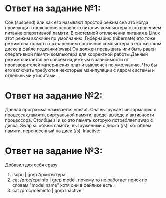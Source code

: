 # Ответ на задание №1:
Сон  (suspend) или как его называют простой режим сна это когда происходит отключение основного питания компьютера с сохранением питание оперативной памяти.
В системной отключении питания в Linux этот режим включен по умолчанию.
Гибернацию (hibernate) это тоже режим сна только с сохранением состояние компьютера в его  жестком диске в файле подкачки(swap).Он должен превышать или быть
равен оперативной памяти компьютера для корректной работы.Данный режим считается не совсем надежным в зависимости от производителей материнских плат и выключен
по умолчанию. Что бы его включить требуются некоторые манипуляции с ядром системы и отдельными утилитами.

# Ответ на задание №2:
Данная программа называется vmstat. Она выгружает информацию о процессах,памяти, виртуальной памяти, вводе-выводе и активности процессора.
Cтолбцы si и so это память которую потребляет swap  с диска.
Swap
si: объем памяти, выгруженный с диска (/s).
so: объем памяти, перенесенный на диск (/s).
Inactive:
# Ответ на задание №3:
Добавил для себя сразу 
1. lscpu | grep Архитектура
2. cat /proc/cpuinfo | grep model, почему то не работает поиск по словам "model name" хотя они в файлике есть.
3. cat /proc/meminfo | grep Inactive:

